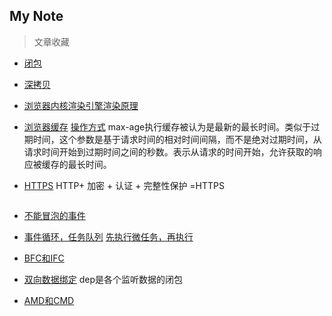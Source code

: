 My Note
-------- 
> 文章收藏

- [闭包](https://blog.csdn.net/q1056843325/article/details/52914876)

- [深拷贝](https://blog.csdn.net/q1056843325/article/details/52939190)

- [浏览器内核渲染引擎渲染原理](https://blog.csdn.net/q1056843325/article/details/53336130)

- [浏览器缓存](https://www.cnblogs.com/shixiaomiao1122/p/7591556.html) [操作方式](https://www.douban.com/note/136416813/)
max-age执行缓存被认为是最新的最长时间。类似于过期时间，这个参数是基于请求时间的相对时间间隔，而不是绝对过期时间，从请求时间开始到过期时间之间的秒数。表示从请求的时间开始，允许获取的响应被缓存的最长时间。

- [HTTPS](https://www.cnblogs.com/zxj015/p/6530766.html?from=singlemessage&isappinstalled=0) HTTP+ 加密 + 认证 + 完整性保护 =HTTPS
<img src="http://7xs4tc.com1.z0.glb.clouddn.com/httpsCreat.png" alt="">

- [不能冒泡的事件](https://blog.csdn.net/crystal6918/article/details/55682665)

- [事件循环，任务队列](https://blog.csdn.net/zhang6223284/article/details/81449019) [先执行微任务，再执行](https://blog.csdn.net/sjn0503/article/details/76087631)

- [BFC和IFC](https://segmentfault.com/a/1190000004466536)

- [双向数据绑定](https://github.com/DMQ/mvvm/blob/master/readme.md)  dep是各个监听数据的闭包

- [AMD和CMD](https://www.cnblogs.com/futai/p/5258349.html)